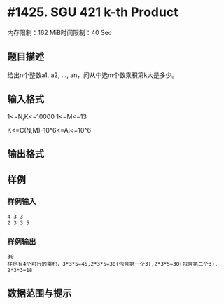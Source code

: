 # #1425. SGU 421 k-th Product

内存限制：162 MiB时间限制：40 Sec

## 题目描述

给出n个整数a1, a2, &hellip;, an，问从中选m个数乘积第k大是多少。

## 输入格式

1<=N,K<=10000 1<=M<=13 

K<=C(N,M)-10^6<=Ai<=10^6

## 输出格式

## 样例

### 样例输入

    
    4 3 3
    2 3 3 5
    

### 样例输出

    
    30
    样例有4个可行的乘积，3*3*5=45,2*3*5=30(包含第一个3),2*3*5=30(包含第二个3).
    2*3*3=18
    

## 数据范围与提示
